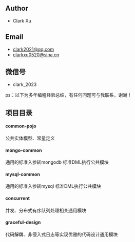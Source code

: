 ## Author
* Clark Xu
## Email
* clark2021@qq.com 
* clarkxu0520@sina.cn
## 微信号
* clark_2023

ps：以下为多年编程经验总结，有任何问题可与我联系，谢谢！

## 项目目录
#### common-pojo 
公共实体模型、常量定义

#### mongo-common 
通用的标准入参转mongodb 标准DML执行公共模块

#### mysql-common 
通用的标准入参转mysql 标准DML执行公共模块

#### concurrent 
并发、分布式有序队列处理相关通用模块

#### graceful-design
代码解耦、非侵入式日志等实现优雅的代码设计通用模块
